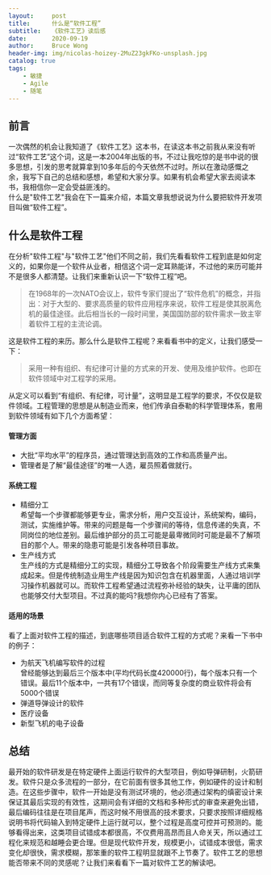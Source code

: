```yaml
---
layout:     post
title:      什么是“软件工程”
subtitle:   《软件工艺》读后感
date:       2020-09-19
author:     Bruce Wong
header-img: img/nicolas-hoizey-2MuZ23gkFKo-unsplash.jpg  
catalog: true
tags:
    - 敏捷
    - Agile
    - 随笔
---
```

## 前言
一次偶然的机会让我知道了《软件工艺》这本书，在读这本书之前我从来没有听过“软件工艺”这个词，这是一本2004年出版的书，不过让我吃惊的是书中说的很多思想，引发的思考就算拿到10多年后的今天依然不过时。所以在激动感慨之余，我写下自己的总结和感想，希望和大家分享。如果有机会希望大家去阅读本书，我相信你一定会受益匪浅的。  
什么是"软件工艺"我会在下一篇来介绍，本篇文章我想说说为什么要把软件开发项目叫做“软件工程”。

## 什么是软件工程
在分析"软件工程"与"软件工艺"他们不同之前，我们先看看软件工程到底是如何定义的，如果你是一个软件从业者，相信这个词一定耳熟能详，不过他的来历可能并不是很多人都清楚。让我们来重新认识一下“软件工程”吧。
> 在1968年的一次NATO会议上，软件专家们提出了“软件危机”的概念，并指出：对于大型的、要求高质量的软件应用程序来说，软件工程是使其脱离危机的最佳途径。此后相当长的一段时间里，美国国防部的软件需求一致主宰着软件工程的主流论调。

这是软件工程的来历。那么什么是软件工程呢？来看看书中的定义，让我们感受一下：
> 采用一种有组织、有纪律可计量的方式来的开发、使用及维护软件。也即在软件领域中对工程学的采用。  

从定义可以看到“有组织、有纪律，可计量”，这明显是工程学的要求，不仅仅是软件领域。工程管理的思想是从制造业而来，他们传承自泰勒的科学管理体系，套用到软件领域有如下几个方面希望：

#### 管理方面  
- 大批“平均水平”的程序员，通过管理达到高效的工作和高质量产出。
- 管理者是了解“最佳途径”的唯一人选，雇员照着做就行。

#### 系统工程  
- 精细分工  
    希望每一个步骤都能够更专业，需求分析，用户交互设计，系统架构，编码，测试，实施维护等。带来的问题是每一个步骤间的等待，信息传递的失真，不同岗位的地位差别。最后维护部分的员工可能是最卑微同时可能是最不了解项目的那个人。带来的隐患可能是引发各种项目事故。
- 生产线方式  
    生产线的方式是精细分工的实现，精细分工导致各个阶段需要生产线方式来集成起来。但是传统制造业用生产线是因为知识包含在机器里面，人通过培训学习操作机器就可以。而软件工程希望通过流程弥补经验的缺失，让平庸的团队也能够交付大型项目。不过真的能吗?我想你内心已经有了答案。

#### 适用的场景  
看了上面对软件工程的描述，到底哪些项目适合软件工程的方式呢？来看一下书中的例子：
- 为航天飞机编写软件的过程  
    曾经能够达到最后三个版本中(平均代码长度420000行)，每个版本只有一个错误。最后11个版本中，一共有17个错误，而同等复杂度的商业软件将会有5000个错误
- 弹道导弹设计的软件
- 医疗设备
- 新型飞机的电子设备

## 总结

最开始的软件研发是在特定硬件上面运行软件的大型项目，例如导弹研制，火箭研发。软件只是众多流程的一部分，在它前面有很多其他工作，例如硬件的设计和制造。在这些步骤中，软件一开始是没有测试环境的，他必须通过架构的缜密设计来保证其最后实现的有效性，这期间会有详细的文档和多种形式的审查来避免出错，最后编码往往是在项目尾声，而这时候不用很高的技术要求，只要求按照详细规格说明书将代码输入到特定硬件上运行就可以，整个过程是高度可控并可预测的。能够看得出来，这类项目试错成本都很高，不仅费用高昂而且人命关天，所以通过工程化来规范和越睡会更合理。但是现代软件开发，规模更小，试错成本很低，需求变化却很快，需求模糊，那笨重的软件工程明显就跟不上节奏了。软件工艺的思想能否带来不同的灵感呢？让我们来看看下一篇对软件工艺的解读吧。
